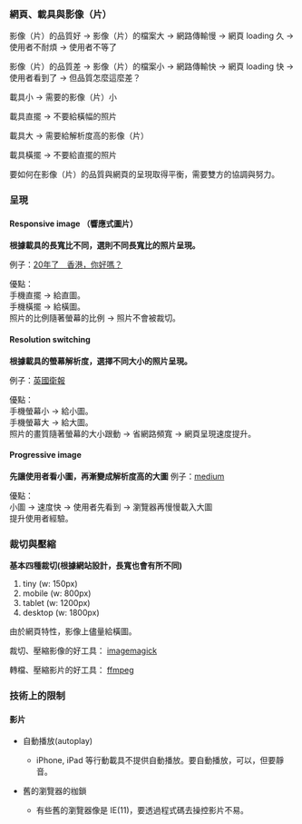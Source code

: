 ### 網頁、載具與影像（片）
影像（片）的品質好 -> 影像（片）的檔案大 -> 網路傳輸慢 -> 網頁 loading 久 -> 使用者不耐煩 -> 使用者不等了

影像（片）的品質差 -> 影像（片）的檔案小 -> 網路傳輸快 -> 網頁 loading 快 -> 使用者看到了 -> 但品質怎麼這麼差？

載具小 -> 需要的影像（片）小 

載具直擺 -> 不要給橫幅的照片

載具大 -> 需要給解析度高的影像（片）

載具橫擺 -> 不要給直擺的照片

要如何在影像（片）的品質與網頁的呈現取得平衡，需要雙方的協調與努力。

### 呈現
#### Responsive image （響應式圖片）
**根據載具的長寬比不同，選則不同長寬比的照片呈現。**

例子：[20年了　香港，你好嗎？](https://www.twreporter.org/topics/transfer-of-sovereignty-over-hong-kong-20years)

優點：<br/>
手機直擺 -> 給直圖。<br/>
手機橫擺 -> 給橫圖。<br/>
照片的比例隨著螢幕的比例 -> 照片不會被裁切。

#### Resolution switching
**根據載具的螢幕解析度，選擇不同大小的照片呈現。**

例子：[英國衛報](https://www.theguardian.com/international)

優點：<br/>
手機螢幕小 -> 給小圖。<br/>
手機螢幕大 -> 給大圖。<br/>
照片的畫質隨著螢幕的大小跟動 -> 省網路頻寬 -> 網頁呈現速度提升。

#### Progressive image
**先讓使用者看小圖，再漸變成解析度高的大圖**
例子：[medium](https://medium.com/)

優點：<br/>
小圖 -> 速度快 -> 使用者先看到 -> 瀏覽器再慢慢載入大圖<br/>
提升使用者經驗。

### 裁切與壓縮
**基本四種裁切(根據網站設計，長寬也會有所不同)**<br/>
1. tiny (w: 150px)
2. mobile (w: 800px)
3. tablet (w: 1200px)
4. desktop (w: 1800px)

由於網頁特性，影像上儘量給橫圖。

裁切、壓縮影像的好工具：
[imagemagick](http://b8807053.pixnet.net/blog/post/337965926-imagemagick)

轉檔、壓縮影片的好工具：
[ffmpeg](https://lnpcd.blogspot.tw/2012/09/ffmpeg.html)

### 技術上的限制
#### 影片
* 自動播放(autoplay)<br/>
  * iPhone, iPad 等行動載具不提供自動播放。要自動播放，可以，但要靜音。
  
* 舊的瀏覽器的枷鎖
  * 有些舊的瀏覽器像是 IE(11)，要透過程式碼去操控影片不易。
